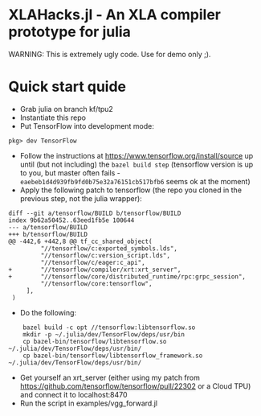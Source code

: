 # XLAHacks.jl - An XLA compiler prototype for julia

WARNING: This is extremely ugly code. Use for demo only ;).

# Quick start quide
- Grab julia on branch kf/tpu2
- Instantiate this repo
- Put TensorFlow into development mode:
```
pkg> dev TensorFlow
```
- Follow the instructions at https://www.tensorflow.org/install/source up until (but not including) the `bazel build step` (tensorflow version is up to you, but master often fails - `eaebeb1d4d939fb9fd0b75e32a76151cb517bfb6` seems ok at the moment)
- Apply the following patch to tensorflow (the repo you cloned in the previous step, not the
julia wrapper):
```
diff --git a/tensorflow/BUILD b/tensorflow/BUILD
index 9b62a50452..63eed1fb5e 100644
--- a/tensorflow/BUILD
+++ b/tensorflow/BUILD
@@ -442,6 +442,8 @@ tf_cc_shared_object(
         "//tensorflow/c:exported_symbols.lds",
         "//tensorflow/c:version_script.lds",
         "//tensorflow/c/eager:c_api",
+        "//tensorflow/compiler/xrt:xrt_server",
+        "//tensorflow/core/distributed_runtime/rpc:grpc_session",
         "//tensorflow/core:tensorflow",
     ],
 )
```
- Do the following:
```
    bazel build -c opt //tensorflow:libtensorflow.so
    mkdir -p ~/.julia/dev/TensorFlow/deps/usr/bin
    cp bazel-bin/tensorflow/libtensorflow.so ~/.julia/dev/TensorFlow/deps/usr/bin/
    cp bazel-bin/tensorflow/libtensorflow_framework.so ~/.julia/dev/TensorFlow/deps/usr/bin/
```
- Get yourself an xrt_server (either using my patch from https://github.com/tensorflow/tensorflow/pull/22302
 or a Cloud TPU) and connect it to localhost:8470
- Run the script in examples/vgg_forward.jl
